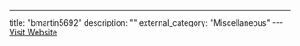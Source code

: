 ---
title: "bmartin5692"
description: ""
external_category: "Miscellaneous"
---[Visit Website](https://github.com/bmartin5692)

